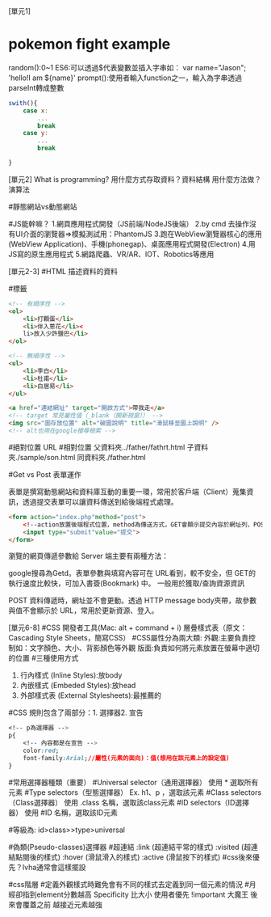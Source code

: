 [單元1]
# pokemon fight example
random():0~1
ES6:可以透過$代表變數並插入字串如：
var name="Jason";
'hello!I am ${name}'
prompt():使用者輸入function之一，輸入為字串透過parseInt轉成整數

```javascript
swith(){
    case x:
        ...
        break
    case y:
        ...
        break

}
```

[單元2]
What is programming?
用什麼方式存取資料？資料結構
用什麼方法做？演算法

#靜態網站vs動態網站

#JS能幹嘛？
1.網頁應用程式開發（JS前端/NodeJS後端）
2.by cmd 去操作沒有UI介面的瀏覽器=>模擬測試用：PhantomJS
3.跑在WebView瀏覽器核心的應用(WebView Application)、手機(phonegap)、桌面應用程式開發(Electron)
4.用JS寫的原生應用程式
5.網路爬蟲、VR/AR、IOT、Robotics等應用

[單元2-3]
#HTML
<meta>
描述資料的資料
<meta charset=utf8 />
<meta name='Jason' descrition='hello world'>

#標籤

```html
<!-- 有順序性 -->
<ol>
    <li>打顆蛋</li>
    <li>伴入蔥花</li><
    li>放入少許鹽巴</li>
</ol>

<!-- 無順序性 -->
<ul>
    <li>李白</li>
    <li>杜甫</li>
    <li>白居易</li>
</ul>

<a href="連結網址" target="開啟方式">帶我走</a>
<!-- target 常見屬性值（_blank（開新視窗）） -->
<img src="圖存放位置" alt="破圖說明" title="滑鼠移至圖上說明" />
<!-- alt也用在google搜尋檢索 -->

```

#絕對位置
URL
#相對位置
父資料夾../father/fathrt.html
子資料夾./sample/son.html
同資料夾./father.html

#Get vs Post 表單運作
<form></form> 表單是撰寫動態網站和資料庫互動的重要一環，常用於客戶端（Client）蒐集資訊，透過提交表單可以讓資料傳送到給後端程式處理。

```html
<form action="index.php"method="post">
    <!‐‐action放置後端程式位置，method為傳送方式，GET會顯示提交內容於網址列，POST則不會‐‐><input type="text"name="query">搜尋
    <input type="submit"value="提交">
</form>
```

瀏覽的網頁傳遞參數給 Server 端主要有兩種方法：

google搜尋為Getd。表單參數與填寫內容可在 URL看到，較不安全，但 GET的執行速度比較快，可加入書簽(Bookmark) 中。 一般用於獲取/查詢資源資訊

POST 資料傳遞時，網址並不會更動。透過 HTTP message body夾帶，故參數與值不會顯示於 URL，常用於更新資源、登入。

[單元6-8]
#CSS
開發者工具(Mac: alt + command + i)
層疊樣式表（原文：Cascading Style Sheets，簡寫CSS）
#CSS屬性分為兩大類:
外觀:主要負責控制如：文字顏色、大小、背影顏色等外觀
版面:負責如何將元素放置在螢幕中適切的位置
#三種使用方式
1. 行內樣式 (Inline Styles):放body
2. 內嵌樣式 (Embeded Styles):放head 
3. 外部樣式表 (External Stylesheets):最推薦的

#CSS 規則包含了兩部分：1. 選擇器2. 宣告
```css
<!-- p為選擇器 -->
p{
    <!-- 內容都是在宣告 -->
    color:red;
    font‐family:Arial;//屬性(元素的面向)：值(想用在該元素上的設定值)
}
```

#常用選擇器種類（重要）
#Universal selector（通用選擇器）
使用 * 選取所有元素
#Type selectors（型態選擇器）
Ex. h1、p ，選取該元素
#Class selectors（Class選擇器）
使用 .class 名稱，選取該class元素
#ID selectors（ID選擇器）
使用 #ID 名稱，選取該ID元素

#等級為:
id>class>>type>universal

#偽類(Pseudo-classes)選擇器
#超連結
:link (超連結平常的樣式) 
:visited (超連結點閱後的樣式) 
:hover (滑鼠滑入的樣式) 
:active (滑鼠按下的樣式) 
#css後來優先？lvha通常會這樣擺設

#css階層
#定義外觀樣式時難免會有不同的樣式去定義到同一個元素的情況
#月經卻指到element分數越高
Specificity 比大小
使用者優先
!important 大魔王
後來會覆蓋之前
越接近元素越強













